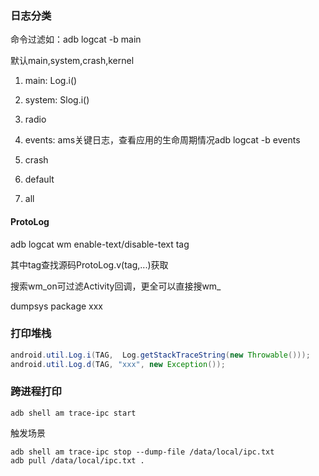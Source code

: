 ### 日志分类
命令过滤如：adb logcat -b main

默认main,system,crash,kernel

1. main: Log.i()

2. system: Slog.i()

3. radio

4. events: ams关键日志，查看应用的生命周期情况adb logcat -b events

5. crash

6. default

7. all

#### ProtoLog
adb logcat wm enable-text/disable-text tag

其中tag查找源码ProtoLog.v(tag,...)获取

搜索wm_on可过滤Activity回调，更全可以直接搜wm_

dumpsys package xxx

### 打印堆栈
```java
android.util.Log.i(TAG,  Log.getStackTraceString(new Throwable()));
android.util.Log.d(TAG, "xxx", new Exception());
```

### 跨进程打印
```shell
adb shell am trace-ipc start
```
触发场景
```shell
adb shell am trace-ipc stop --dump-file /data/local/ipc.txt 
adb pull /data/local/ipc.txt .
```